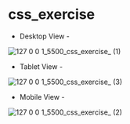 # css_exercise

- Desktop View -
  
![127 0 0 1_5500_css_exercise_ (1)](https://user-images.githubusercontent.com/63374020/157505370-edc3b4a0-bbd6-4a26-b06f-62613cd9af5c.png)
 
 - Tablet View -

![127 0 0 1_5500_css_exercise_ (3)](https://user-images.githubusercontent.com/63374020/157505357-c1d3f99d-e898-40db-b051-d89358295f52.png)

- Mobile View -

![127 0 0 1_5500_css_exercise_ (2)](https://user-images.githubusercontent.com/63374020/157505366-38309ea1-4dd5-43d0-b671-916782e40aca.png)
